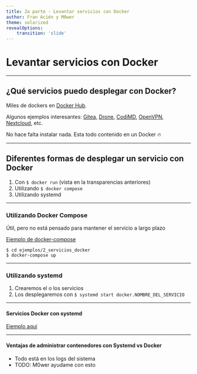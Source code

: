```yaml
---
title: 2a parte - Levantar servicios con Docker
author: Fran Acién y M0wer
theme: solarized
revealOptions:
    transition: 'slide'
---
```


# Levantar servicios con Docker

----

## ¿Qué servicios puedo desplegar con Docker?

Miles de dockers en [Docker Hub](https://hub.docker.com/).

Algunos ejemplos interesantes: [Gitea](https://docs.gitea.io/), [Drone](https://drone.io/), [CodiMD](https://github.com/hackmdio/codimd), [OpenVPN](https://openvpn.net/), [Nextcloud](https://nextcloud.com/), etc.

No hace falta instalar nada. Esta todo contenido en un Docker :fire:

----

## Diferentes formas de desplegar un servicio con Docker

1. Con `$ docker run` (vista en la transparencias anteriores)
2. Utilizando `$ docker compose`
3. Utilizando systemd

----

### Utilizando Docker Compose

Útil, pero no está pensado para mantener el servicio a largo plazo

[Ejemplo de docker-compose](./ejemplos/2_servicios_docker/docker-compose.yml)


```
$ cd ejemplos/2_servicios_docker
$ docker-compose up
```

----

### Utilizando systemd

1. Crearemos el o los servicios
2. Los desplegaremos con `$ systemd start docker.NOMBRE_DEL_SERVICIO`

----

#### Servicios Docker con systemd

[Ejemplo aquí](./ejemplos/2_servicios_docker/docker.docker_example.service)

----

#### Ventajas de administrar contenedores con Systemd vs Docker

* Todo está en los logs del sistema
* TODO: M0wer ayudame con esto

